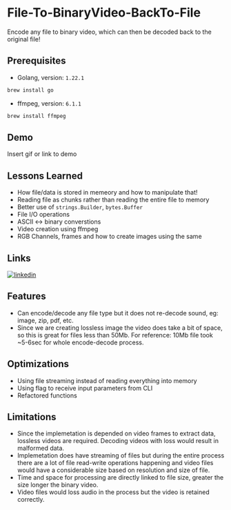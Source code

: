 
# File-To-BinaryVideo-BackTo-File

Encode any file to binary video, which can then be decoded back to the original file!


## Prerequisites 

- Golang, version: `1.22.1`
```bash
brew install go
```
- ffmpeg, version: `6.1.1`
```bash
brew install ffmpeg
```


## Demo

Insert gif or link to demo


## Lessons Learned

- How file/data is stored in memeory and how to manipulate that!
- Reading file as chunks rather than reading the entire file to memory
- Better use of `strings.Builder`, `bytes.Buffer`
- File I/O operations
- ASCII <-> binary converstions 
- Video creation using ffmpeg
- RGB Channels, frames and how to create images using the same




## Links

[![linkedin](https://img.shields.io/badge/linkedin-0A66C2?style=for-the-badge&logo=linkedin&logoColor=white)](https://www.linkedin.com/in/clint-mathews/)

## Features

- Can encode/decode any file type but it does not re-decode sound, eg: image, zip, pdf, etc.
- Since we are creating lossless image the video does take a bit of space, so this is great for files less than 50Mb. For reference: 10Mb file took ~5-6sec for whole encode-decode process.


## Optimizations

- Using file streaming instead of reading everything into memory 
- Using flag to receive input parameters from CLI
- Refactored functions


## Limitations
- Since the implemetation is depended on video frames to extract data, lossless videos are required. Decoding videos with loss would result in malformed data.
- Implemetation does have streaming of files but during the entire process there are a lot of file read-write operations happening and video files would have a considerable size based on resolution and size of file.
- Time and space for processing are directly linked to file size, greater the size longer the binary video.
- Video files would loss audio in the process but the video is retained correctly. 
